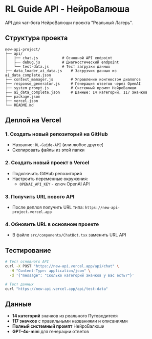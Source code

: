 # RL Guide API - НейроВалюша

API для чат-бота НейроВалюши проекта "Реальный Лагерь".

## Структура проекта

```
new-api-project/
├── api/
│   ├── chat.js           # Основной API endpoint
│   ├── debug.js          # Диагностический endpoint
│   └── test-data.js      # Тест загрузки данных
├── data_loader_ai_data.js    # Загрузчик данных из ai_data_complete.json
├── context_manager.js        # Управление контекстом диалогов
├── response_generator.js     # Генерация ответов через OpenAI
├── system_prompt.js          # Системный промпт НейроВалюши
├── ai_data_complete.json     # Данные: 14 категорий, 117 значков
├── package.json
├── vercel.json
└── README.md
```

## Деплой на Vercel

### 1. Создать новый репозиторий на GitHub
- Название: `RL-Guide-API` (или любое другое)
- Скопировать файлы из этой папки

### 2. Создать новый проект в Vercel
- Подключить GitHub репозиторий
- Настроить переменные окружения:
  - `OPENAI_API_KEY` - ключ OpenAI API

### 3. Получить URL нового API
- После деплоя получить URL типа: `https://new-api-project.vercel.app`

### 4. Обновить URL в основном проекте
- В файле `src/components/ChatBot.tsx` заменить URL API

## Тестирование

```bash
# Тест основного API
curl -X POST "https://new-api.vercel.app/api/chat" \
  -H "Content-Type: application/json" \
  -d '{"message": "Сколько категорий значков у вас есть?"}'

# Тест данных
curl "https://new-api.vercel.app/api/test-data"
```

## Данные

- **14 категорий** значков из реального Путеводителя
- **117 значков** с правильными названиями и описаниями
- **Полный системный промпт** НейроВалюши
- **GPT-4o-mini** для генерации ответов
